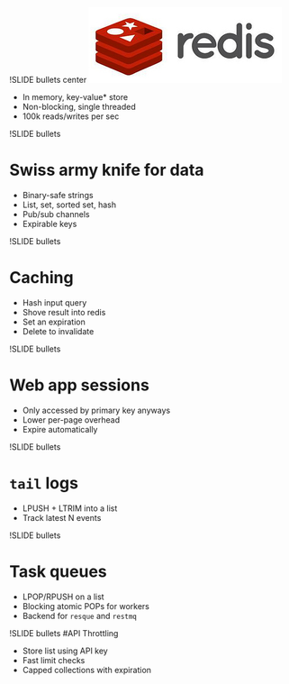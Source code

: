 !SLIDE bullets center
![redis](redis.jpg)  

* In memory, key-value* store
* Non-blocking, single threaded
* 100k reads/writes per sec

!SLIDE bullets
# Swiss army knife for data
* Binary-safe strings
* List, set, sorted set, hash
* Pub/sub channels
* Expirable keys

!SLIDE bullets
# Caching
* Hash input query
* Shove result into redis
* Set an expiration
* Delete to invalidate

!SLIDE bullets
# Web app sessions
* Only accessed by primary key anyways
* Lower per-page overhead
* Expire automatically

!SLIDE bullets
# `tail` logs
* LPUSH + LTRIM into a list
* Track latest N events

!SLIDE bullets
# Task queues
* LPOP/RPUSH on a list
* Blocking atomic POPs for workers
* Backend for `resque` and `restmq`

!SLIDE bullets
#API Throttling
* Store list using API key
* Fast limit checks
* Capped collections with expiration
